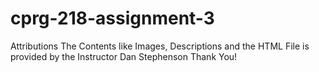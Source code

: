 # cprg-218-assignment-3
Attributions
The Contents like Images, Descriptions and the HTML File is provided by the Instructor Dan Stephenson
Thank You!
